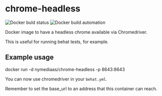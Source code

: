 # chrome-headless

![Docker buld status](https://img.shields.io/docker/build/nymediaas/chrome-headless.svg)
![Docker build automation](https://img.shields.io/docker/automated/nymediaas/chrome-headless.svg)

Docker image to have a headless chrome available via Chromedriver.

This is useful for running behat tests, for example.

## Example usage

docker run -d nymediaas/chrome-headless -p 8643:8643

You can now use chromedriver in your `behat.yml`.

Remember to set the base_url to an address that this container can reach. 
